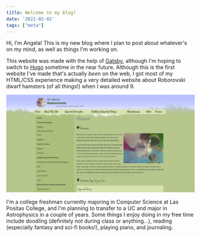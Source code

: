 ```yaml
---
title: Welcome to my blog!
date: '2021-02-02'
tags: ["meta"]
---
```

Hi, I'm Angela! This is my new blog where I plan to post about whatever's on my mind, as well as things I'm working on.

This website was made with the help of [Gatsby](https://www.gatsbyjs.com/), although I'm hoping to switch to [Hugo](https://gohugo.io/) sometime in the near future. Although this is the first website I've made that's actually *been* on the web, I got most of my HTML/CSS experience making a very detailed website about Roborovski dwarf hamsters (of all things!) when I was around 9.

![Roborovski Hamster Website (I was obsessed...)](robowebsite.png)

I'm a college freshman currently majoring in Computer Science at Las Positas College, and I'm planning to transfer to a UC and major in Astrophysics in a couple of years. Some things I enjoy doing in my free time include doodling (definitely not during class or anything...), reading (especially fantasy and sci-fi books!), playing piano, and journaling.
